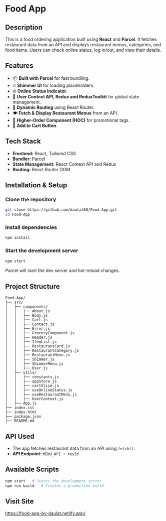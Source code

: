 # Food App

## Description
This is a food ordering application built using **React** and **Parcel**. It fetches restaurant data from an API and displays restaurant menus, categories, and food items. Users can check online status, log in/out, and view their details.

## Features
- 📦 **Built with Parcel** for fast bundling.
- 🔥 **Shimmer UI** for loading placeholders.
- 🌐 **Online Status Indicator**.
- 👤 **User Context API, Redux and ReduxToolkit** for global state management.
- 📍 **Dynamic Routing** using React Router.
- 🍽️ **Fetch & Display Restaurant Menus** from an API.
- 📌 **Higher-Order Component (HOC)** for promotional tags.
- 🛒 **Add to Cart Button**.

## Tech Stack
- **Frontend:** React, Tailwind CSS
- **Bundler:** Parcel
- **State Management:** React Context API and Redux
- **Routing:** React Router DOM

## Installation & Setup
### Clone the repository
```sh
git clone https://github.com/daulat68/Food-App.git
cd Food-App
```

### Install dependencies
```sh
npm install
```

### Start the development server
```sh
npm start
```
Parcel will start the dev server and hot-reload changes.

## Project Structure
```
Food-App/
├── src/
│   ├── components/
│   │   ├── About.js
│   │   ├── Body.js
│   │   ├── Cart.js
│   │   ├── Contact.js
│   │   ├── Error.js
│   │   ├── GroceryComponent.js
│   │   ├── Header.js
│   │   ├── ItemList.js
│   │   ├── RestaurantCard.js
│   │   ├── RestaurantCategory.js
│   │   ├── RestaurantMenu.js
│   │   ├── Shimmer.js
│   │   ├── ShimmerMenu.js
│   │   ├── User.js
│   ├── utils/
│   │   ├── constants.js
│   │   ├── appStore.js
│   │   ├── cartSlice.js
│   │   ├── useOnlineStatus.js
│   │   ├── useRestaurantMenu.js
│   │   ├── UserContext.js
│   ├── App.js
├── index.css
├── index.html
├── package.json
├── README.md
```

## API Used
- The app fetches restaurant data from an API using `fetch()`.
- **API Endpoint:** `MENU_API + resId`

## Available Scripts
```sh
npm start   # Starts the development server
npm run build   # Creates a production build
```

## Visit Site
https://food-app-by-daulat.netlify.app/